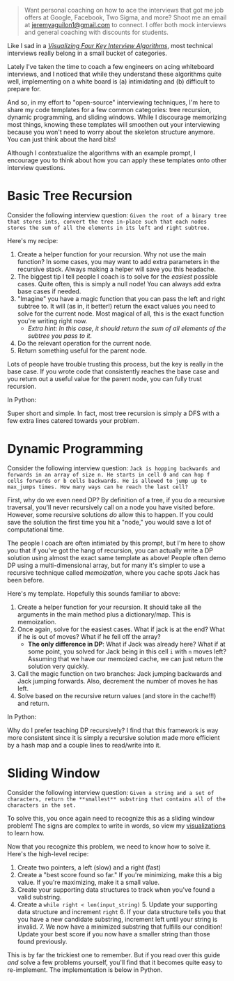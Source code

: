 > Want personal coaching on how to ace the interviews that got me
  job offers at Google, Facebook, Two Sigma, and more? Shoot me an
  email at [jeremyaguilon1@gmail.com](mailto:jeremyaguilon1@gmail.com)
  to connect. I offer both mock interviews and general coaching with
  discounts for students.

Like I sad in a [_Visualizing Four Key Interview Algorithms_](/blog/visualizing_four_key_interview_algorithms), most technical interviews
really belong in a small bucket of categories.

Lately I've taken the time to coach a few engineers on acing whiteboard interviews, and I noticed that
while they understand these algorithms quite well, implementing on a white board is (a) intimidating
and (b) difficult to prepare for.

And so, in my effort to "open-source" interviewing techniques, I'm here to share my code
templates for a few common categories: tree recursion, dynamic programming,
and sliding windows. While I discourage memorizing most things, knowing these templates
will smoothen out your interviewing because you won't need to worry about the skeleton
structure anymore. You can just think about the hard bits!

Although I contextualize the algorithms with an example prompt, I encourage you to
think about how you can apply these templates onto other interview questions.

# Basic Tree Recursion

Consider the following interview question:
`Given the root of a binary tree that stores ints, convert the tree in-place
 such that each nodes  stores the sum of all the elements in its left and right subtree.`

Here's my recipe:

1. Create a helper function for your recursion. Why not use the main function?
   In some cases, you may want to add extra parameters in the recursive stack.
   Always making a helper will save you this headache.
2. The biggest tip I tell people I coach is to solve for the _easiest_ possible cases.
   Quite often, this is simply a null node! You can always add extra base cases if needed.
3. "Imagine" you have a magic function that you can pass the left and right subtree to.
   It will (as in, it better!) return the exact values you need to solve for the current node.
   Most magical of all, this is the exact function you're writing right now.
    * _Extra hint: In this case, it should return the sum of all elements of the subtree you pass to it._
4. Do the relevant operation for the current node.
5. Return something useful for the parent node.

Lots of people have trouble trusting this process, but the key is really in the base case.
If you wrote code that consistently reaches the base case and you return out a useful value
for the parent node, you can fully trust recursion.

In Python:

<CodeSnippets algorithm="treeRecursion"/>

Super short and simple. In fact, most tree recursion is simply a DFS with a few extra lines
catered towards your problem.

# Dynamic Programming

Consider the following interview question: `Jack is hopping backwards and forwards
in an array of size n. He starts in cell 0 and can hop f cells forwards or b
cells backwards. He is allowed to jump up to max_jumps times.
How many ways can he reach the last cell?`

First, why do we even need DP? By definition of a tree, if you do a recursive traversal,
you'll never recursively call on a node you have visited before. However, some recursive
solutions _do_ allow this to happen. If you could save the solution the first time you
hit a "node," you would save a lot of computational time.

The people I coach are often intimiated by this prompt, but I'm here to show you that
if you've got the hang of recursion, you can actually write a DP solution using
almost the exact same template as above! People often demo DP using a multi-dimensional array,
but for many it's simpler to use a recursive technique called _memoization_, where you
cache spots Jack has been before.

Here's my template. Hopefully this sounds familiar to above:

1. Create a helper function for your recursion. It should take all the arguments in the main method
   plus a dictionary/map. This is memoization.
2. Once again, solve for the easiest cases. What if jack is at the end? What if he is out of moves?
   What if he fell off the array?
    * **The only difference in DP**: What if Jack was already here? What if at some point,
       you solved for Jack being in this cell `i` with `n` moves left? Assuming that we have
       our memoized cache, we can just return the solution very quickly.
3. Call the magic function on two branches: Jack jumping backwards and Jack jumping forwards. Also,
   decrement the number of moves he has left.
4. Solve based on the recursive return values (and store in the cache!!!) and return.

In Python:

<CodeSnippets algorithm="dynamicProgramming"/>

Why do I prefer teaching DP recursively? I find that this framework is way more consistent
since it is simply a recursive solution made more efficient by a hash map and a couple
lines to read/write into it.

# Sliding Window

Consider the following interview question:
`Given a string and a set of characters, return the **smallest** substring that
contains all of the characters in the set.`

To solve this, you once again need to recognize this as a sliding window problem!
The signs are complex to write in words, so view
my [visualizations](/blog/visualizing_four_key_interview_algorithms) to learn how.

Now that you recognize this problem, we need to know how to solve it. Here's the 
high-level recipe:

1. Create two pointers, a left (slow) and a right (fast)
2. Create a "best score found so far." If you're minimizing, make this a big value. If you're maximizing, make it a small value.
3. Create your supporting data structures to track when you've found a valid substring.
4. Create a `while right < len(input_string)`
     5. Update your supporting data structure and increment `right`
     6. If your data structure tells you that you have a new candidate substring,
        increment left until your string is invalid.
     7. We now have a minimized substring that fulfills our condition! Update your
        best score if you now have a smaller string than those found previously.

This is by far the trickiest one to remember. But if you read over this guide _and_ solve
a few problems yourself, you'll find that it becomes quite easy to re-implement. The implementation is below in Python.

<CodeSnippets algorithm="slidingWindow"/>
